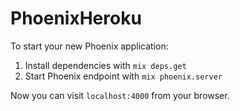 # PhoenixHeroku

To start your new Phoenix application:

1. Install dependencies with `mix deps.get`
2. Start Phoenix endpoint with `mix phoenix.server`

Now you can visit `localhost:4000` from your browser.
